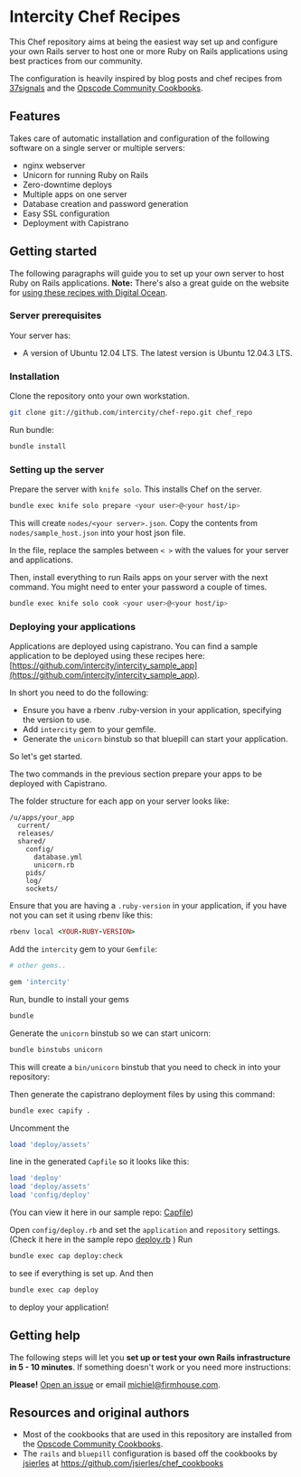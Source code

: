 Intercity Chef Recipes
======================

This Chef repository aims at being the easiest way set up and configure your own Rails server
to host one or more Ruby on Rails applications using best
practices from our community.

The configuration is heavily inspired by blog posts and chef recipes
from [37signals](http://37signals.com) and the
[Opscode Community Cookbooks](http://community.opscode.com).

## Features

Takes care of automatic installation and configuration of the following software
on a single server or multiple servers:

* nginx webserver
* Unicorn for running Ruby on Rails
* Zero-downtime deploys
* Multiple apps on one server
* Database creation and password generation
* Easy SSL configuration
* Deployment with Capistrano

## Getting started

The following paragraphs will guide you to set up your own server to host Ruby on Rails applications. **Note:** There's also a great guide on the website for [using these recipes with Digital Ocean](http://www.intercityup.com/guides/rails-chef-digitalocean).

### Server prerequisites

Your server has:

* A version of Ubuntu 12.04 LTS. The latest version is Ubuntu 12.04.3 LTS.

### Installation

Clone the repository onto your own workstation.

```sh
git clone git://github.com/intercity/chef-repo.git chef_repo
```

Run bundle:

```sh
bundle install
```

### Setting up the server

Prepare the server with `knife solo`. This installs Chef on the server.

```sh
bundle exec knife solo prepare <your user>@<your host/ip>
```

This will create `nodes/<your server>.json`. Copy the contents from `nodes/sample_host.json` into
your host json file.

In the file, replace the samples between `< >` with the values for your server and applications.

Then, install everything to run Rails apps on your server with the next command. You might need to enter your password a couple of times.

```sh
bundle exec knife solo cook <your user>@<your host/ip>
```

### Deploying your applications

Applications are deployed using capistrano. You can find a sample application to be deployed using these recipes here: [https://github.com/intercity/intercity_sample_app](https://github.com/intercity/intercity_sample_app).

In short you need to do the following:

- Ensure you have a rbenv .ruby-version in your application, specifying the version to use.
- Add `intercity` gem to your gemfile.
- Generate the `unicorn` binstub so that bluepill can start your application.

So let's get started.

The two commands in the previous section prepare your apps to be deployed with
Capistrano.

The folder structure for each app on your server looks like:

```
/u/apps/your_app
  current/
  releases/
  shared/
    config/
      database.yml
      unicorn.rb
    pids/
    log/
    sockets/
```

Ensure that you are having a `.ruby-version` in your application, if you have not you
can set it using rbenv like this:

```ruby
rbenv local <YOUR-RUBY-VERSION>
```

Add the `intercity` gem to your `Gemfile`:

```ruby
# other gems..

gem 'intercity'
```

Run, bundle to install your gems

```ruby
bundle
```

Generate the `unicorn` binstub so we can start unicorn:

```ruby
bundle binstubs unicorn
```

This will create a `bin/unicorn` binstub that you need to check in into your repository:

Then generate the capistrano deployment files by using this command:


```sh
bundle exec capify .
```

Uncomment the

```ruby
load 'deploy/assets'
```

line in the generated `Capfile` so it looks like this:

```ruby
load 'deploy'
load 'deploy/assets'
load 'config/deploy'
```

(You can view it here in our sample repo: [Capfile](https://github.com/intercity/intercity_sample_app/blob/master/Capfile))

Open `config/deploy.rb` and set the `application` and `repository` settings. (Check it here in the sample repo [deploy.rb](https://github.com/intercity/intercity_sample_app/blob/master/config/deploy.rb) )
Run

```sh
bundle exec cap deploy:check
```

to see if everything is set up. And then

```sh
bundle exec cap deploy
```

to deploy your application!

## Getting help

The following steps will let you **set up or test your own Rails infrastructure
in 5 - 10 minutes**. If something doesn't work or you need more instructions:

**Please!** [Open an issue](https://github.com/firmhouse/locomotive-chef-repo/issues) or email [michiel@firmhouse.com](mailto:michiel@firmhouse.com).

## Resources and original authors

* Most of the cookbooks that are used in this repository are installed from the [Opscode Community Cookbooks](http://community.opscode.com).
* The `rails` and `bluepill` configuration is based off the cookbooks by [jsierles](https://github.com/jsierles) at https://github.com/jsierles/chef_cookbooks
